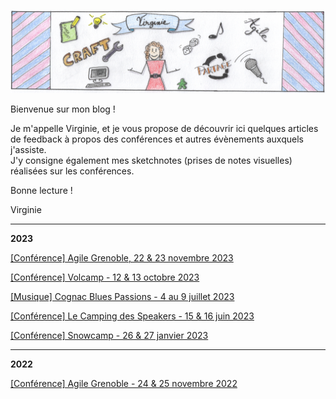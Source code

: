 ![Bannière](banniere.png)

Bienvenue sur mon blog !

Je m'appelle Virginie, et je vous propose de découvrir ici quelques articles de feedback à propos des conférences et autres évènements auxquels j'assiste.  
J'y consigne également mes sketchnotes (prises de notes visuelles) réalisées sur les conférences.  

Bonne lecture !

Virginie

---

**2023**

[[Conférence] Agile Grenoble, 22 & 23 novembre 2023](/2023/agile_grenoble/README.md)

[[Conférence] Volcamp - 12 & 13 octobre 2023](/2023/volcamp/README.md)

[[Musique] Cognac Blues Passions - 4 au 9 juillet 2023](/2023/blues_passions/README.md)

[[Conférence] Le Camping des Speakers - 15 & 16 juin 2023](/2023/camping_speakers/README.md)

[[Conférence] Snowcamp - 26 & 27 janvier 2023](/2023/snowcamp/README.md)

---

**2022**

[[Conférence] Agile Grenoble - 24 & 25 novembre 2022](/2022/agile_grenoble/README.md)